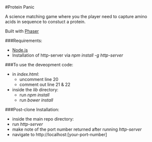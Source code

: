 #Protein Panic

A science matching game where you the player need to capture amino acids in sequence to constuct a protein.

Built with [Phaser](http://www.phaser.io/)

###Requirements:
- [Node.js](https://nodejs.org/en/)
- Installation of http-server via _npm install -g http-server_

###To use the deveopment code:
- in _index.html_:
  - uncomment line 20
  - comment out line 21 & 22
- inside the _lib_ directory:
  - run _npm install_
  - run _bower install_

###Post-clone Installation:
- inside the main repo directory:
 - run _http-server_
 - make note of the port number returned after running _http-server_
- navigate to http://localhost:[your-port-number]
